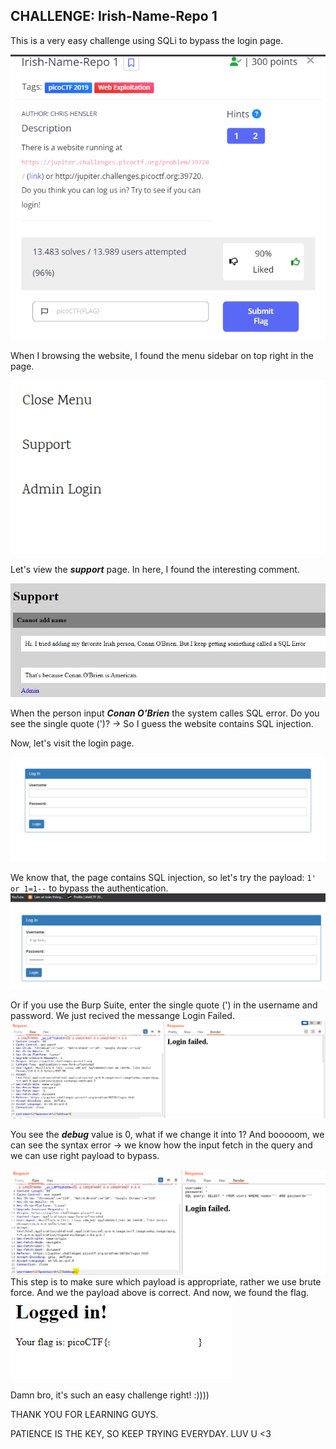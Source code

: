## CHALLENGE: Irish-Name-Repo 1
This is a very easy challenge using SQLi to bypass the login page.

<img src ="img/img1.png">

When I browsing the website, I found the menu sidebar on top right in the page.

<img src ="img/img2.png">

Let's view the ***support*** page. In here, I found the interesting comment.

<img src ="img/img3.png">

When the person input ***Conan O'Brien*** the system calles SQL error. Do you see the single quote (')? -> So I guess the website contains SQL injection.

Now, let's visit the login page.

<img src ="img/img4.png">

We know that, the page contains SQL injection, so let's try the payload: `1' or 1=1--` to bypass the authentication.
<img src ="img/img5.png">

Or if you use the Burp Suite, enter the single quote (') in the username and password. We just recived the messange Login Failed.
<img src ="img/img7.png">

You see the ***debug*** value is 0, what if we change it into 1?
And booooom, we can see the syntax error -> we know how the input fetch in the query and we can use right payload to bypass.

<img src ="img/img8.png">
This step is to make sure which payload is appropriate, rather we use brute force. And we the payload above is correct.
And now, we found the flag.

<img src ="img/img6.png">

Damn bro, it's such an easy challenge right! :)))) 

THANK YOU FOR LEARNING GUYS.

PATIENCE IS THE KEY, SO KEEP TRYING EVERYDAY. LUV U <3
